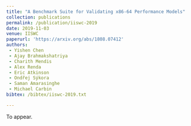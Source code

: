 ```yaml
---
title: "A Benchmark Suite for Validating x86-64 Performance Models"
collection: publications
permalink: /publication/iiswc-2019
date: 2019-11-03
venue: IISWC
paperurl: 'https://arxiv.org/abs/1808.07412'
authors:
 - Yishen Chen
 - Ajay Brahmakshatriya
 - Charith Mendis
 - Alex Renda
 - Eric Atkinson
 - Ondřej Sýkora
 - Saman Amarasinghe
 - Michael Carbin
bibtex: /bibtex/iiswc-2019.txt

---
```


To appear.
